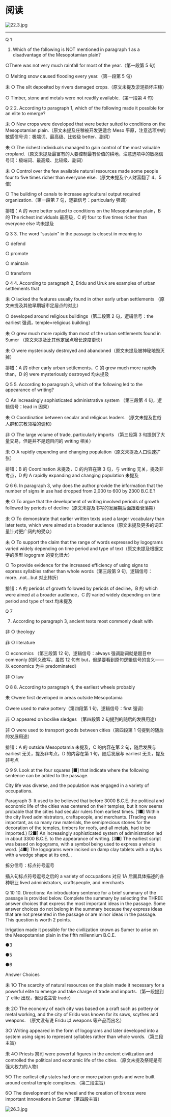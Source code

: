 # 阅读

![22.3.jpg](https://cdn.jsdelivr.net/gh/davidliuk/images@master/blog/1495450220107407.jpg)

---

Q 1

1. Which of the following is NOT mentioned in paragraph 1 as a disadvantage of the Mesopotamian plain?

○There was not very much rainfall for most of the year.（第一段第 5 句）

○ Melting snow caused flooding every year.（第一段第 5 句）

未 ○ The silt deposited by rivers damaged crops.（原文未提及淤泥损坏庄稼）

○ Timber, stone and metals were not readily available.（第一段第 4 句）

Q 2 2. According to paragraph 1, which of the following made it possible for an elite to emerge?

未 ○ New crops were developed that were better suited to conditions on the Mesopotamian plain.（原文未提及庄稼被开发更适合 Meso 平原，注意选项中的敏感信号词：极端词、最高级、比较级 better、副词）

未 ○ The richest individuals managed to gain control of the most valuable cropland.（原文未提及最富有的人要控制最有价值的耕地，注意选项中的敏感信号词：极端词、最高级、比较级、副词）

未 ○ Control over the few available natural resources made some people four to five times richer than everyone else.（原文未提及个人财富翻了 4、5 倍）

○ The building of canals to increase agricultural output required organization.（第一段第 7 句，逻辑信号：particularly 强调）

排错：A 的 were better suited to conditions on the Mesopotamian plain，B 的 The richest individuals 最高级，C 的 four to five times richer than everyone else 均未提及

Q 3 3. The word “sustain" in the passage is closest in meaning to

○ defend

○ promote

○ maintain

○ transform

Q 4 4. According to paragraph 2, Eridu and Uruk are examples of urban settlements that

未 ○ lacked the features usually found in other early urban settlements （原文未提及其他早期城市定居点的对比）

○ developed around religious buildings（第二段第 2 句，逻辑信号：the earliest 强调，temple=religious building）

未 ○ grew much more rapidly than most of the urban settlements found in Sumer （原文未提及比其他定居点增长速度更快）

未 ○ were mysteriously destroyed and abandoned（原文未提及被神秘地毁灭掉）

排错：A 的 other early urban settlements，C 的 grew much more rapidly than，D 的 were mysteriously destroyed 均未提及

Q 5 5. According to paragraph 3, which of the following led to the appearance of writing?

○ An increasingly sophisticated administrative system （第三段第 4 句，逻辑信号：lead in 因果）

未 ○ Coordination between secular and religious leaders （原文未提及世俗人群和宗教领袖的调和）

非 ○ The large volume of trade, particularly imports （第三段第 3 句提到了大量交易，但是并不是题目问的 writing 相关）

未 ○ A rapidly expanding and changing population（原文未提及人口快速扩张）

排错：B 的 Coordination 未提及，C 的内容在第 3 句，与 writing 无关，提及非考点，D 的 A rapidly expanding and changing population 未提及

Q 6 6. In paragraph 3, why does the author provide the information that the number of signs in use had dropped from 2,000 to 600 by 2300 B.C.E.?

未 ○ To argue that the development of writing involved periods of growth followed by periods of decline（原文未提及书写的发展期后面跟着衰落期）

未 ○ To demonstrate that earlier written texts used a larger vocabulary than later texts, which were aimed at a broader audience（原文未提及更多的词汇量针对更广阔的的受众）

未 ○ To support the claim that the range of words expressed by logograms varied widely depending on time period and type of text（原文未提及根据文字的类型 logogram 的变化很大）

○ To provide evidence for the increased efficiency of using signs to express syllables rather than whole words（第三段第 9 句，逻辑信号：more...not...but 对比转折）

排错：A 的 periods of growth followed by periods of decline，B 的 which were aimed at a broader audience，C 的 varied widely depending on time period and type of text 均未提及

Q 7

7. According to paragraph 3, ancient texts most commonly dealt with

非 ○ theology

非 ○ literature

○ economics （第三段第 12 句，逻辑信号：always 强调副词就是题目中 commonly 的同义改写，虽然 12 句有 but，但是要看到原句逻辑信号的含义——以 economics 为主 predominated）

非 ○ law

Q 8 8. According to paragraph 4, the earliest wheels probably

未 ○were first developed in areas outside Mesopotamia

○were used to make pottery（第四段第 1 句，逻辑信号：first 强调）

非 ○ appeared on boxlike sledges （第四段第 2 句提到的随后的发展用途）

非 ○ were used to transport goods between cities（第四段第 1 句提到的随后的发展用途）

排错：A 的 outside Mesopotamia 未提及，C 的内容在第 2 句，随后发展与 earliest 无关，提及非考点，D 的内容在第 1 句，随后发展与 earliest 无关，提及非考点

Q 9 9. Look at the four squares [■] that indicate where the following sentence can be added to the passage.

City life was diverse, and the population was engaged in a variety of occupations.

Paragraph 3: It used to be believed that before 3000 B.C.E. the political and economic life of the cities was centered on their temples, but it now seems probable that the cities had secular rulers from earliest times. [1■] Within the city lived administrators, craftspeople, and merchants. (Trading was important, as so many raw materials, the semiprecious stones for the decoration of the temples, timbers for roofs, and all metals, had to be imported.) [2■] An increasingly sophisticated system of administration led in about 3300 B.C.E. to the appearance of writing. [3■] The earliest script was based on logograms, with a symbol being used to express a whole word. [4■] The logograms were incised on damp clay tablets with a stylus with a wedge shape at its end...

拆分信号：标点符号逗号

插入句标点符号逗号之后的 a variety of occupations 对应 1A 后面具体描述的各种职业 lived administrators, craftspeople, and merchants

Q 10 10. Directions: An introductory sentence for a brief summary of the passage is provided below. Complete the summary by selecting the THREE answer choices that express the most important ideas in the passage. Some answer choices do not belong in the summary because they express ideas that are not presented in the passage or are minor ideas in the passage. This question is worth 2 points.

Irrigation made it possible for the civilization known as Sumer to arise on the Mesopotamian plain in the fifth millennium B.C.E.

●3

●5

●6

Answer Choices

未 1○ The scarcity of natural resources on the plain made it necessary for a powerful elite to emerge and take charge of trade and imports.（第一段提到了 elite 出现，但没说主管 trade）

未 2○ The economy of each city was based on a craft such as pottery or metal working, and the city of Eridu was known for its saws, scythes and weapons. （原文没有说 Eridu 以 weapons 等产品而出名）

3○ Writing appeared in the form of logograms and later developed into a system using signs to represent syllables rather than whole words.（第三段主旨）

未 4○ Priests 祭司 were powerful figures in the ancient civilization and controlled the political and economic life of the cities.（原文未提及祭祀是有强大权力的人物）

5○ The earliest city states had one or more patron gods and were built around central temple complexes.（第二段主旨）

6○ The development of the wheel and the creation of bronze were important innovations in Sumer（第四段主旨）

![26.3.jpg](https://cdn.jsdelivr.net/gh/davidliuk/images@master/blog/1496846777132925.jpg)
